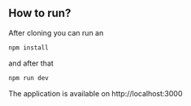 ## How to run?

After cloning you can run an 

```bash
npm install
```

and after that

```bash
npm run dev
```

The application is available on http://localhost:3000
